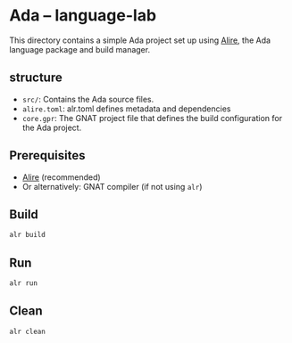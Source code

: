 # Ada – language-lab

This directory contains a simple Ada project set up using [Alire](https://alire.ada.dev), the Ada language package and build manager.

## structure
- `src/`: Contains the Ada source files.
- `alire.toml`: alr.toml defines metadata and dependencies
- `core.gpr`: The GNAT project file that defines the build configuration for the Ada project.
## Prerequisites
- [Alire](https://alire.ada.dev) (recommended)
- Or alternatively: GNAT compiler (if not using `alr`)

## Build
```bash
alr build
```

## Run
```bash
alr run
```
## Clean
```bash
alr clean
```
